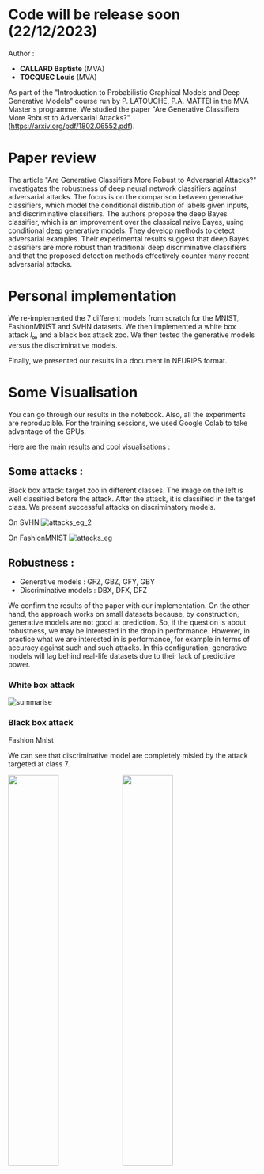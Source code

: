# Code will be release soon (22/12/2023)

Author : 
- **CALLARD Baptiste** (MVA)
- **TOCQUEC Louis** (MVA)

As part of the "Introduction to Probabilistic Graphical Models and Deep Generative Models" course run by P. LATOUCHE, P.A. MATTEI in the MVA Master's programme. We studied the paper "Are Generative Classifiers More Robust to Adversarial Attacks?" (https://arxiv.org/pdf/1802.06552.pdf).

# Paper review 
The article "Are Generative Classifiers More Robust to Adversarial Attacks?" investigates the robustness of deep neural network classifiers against adversarial attacks. The focus is on the comparison between generative classifiers, which model the conditional distribution of labels given inputs, and discriminative classifiers. The authors propose the deep Bayes classifier, which is an improvement over the classical naive Bayes, using conditional deep generative models. They develop methods to detect adversarial examples. Their experimental results suggest that deep Bayes classifiers are more robust than traditional deep discriminative classifiers and that the proposed detection methods effectively counter many recent adversarial attacks.

# Personal implementation
We re-implemented the 7 different models from scratch for the MNIST, FashionMNIST and SVHN datasets. We then implemented a white box attack $l_{\infty}$ and a black box attack zoo. We then tested the generative models versus the discriminative models.

Finally, we presented our results in a document in NEURIPS format.

# Some Visualisation

You can go through our results in the notebook. Also, all the experiments are reproducible. For the training sessions, we used Google Colab to take advantage of the GPUs.

Here are the main results and cool visualisations : 

## Some attacks : 
Black box attack: target zoo in different classes. The image on the left is well classified before the attack. After the attack, it is classified in the target class. We present successful attacks on discriminatory models.

On SVHN
![attacks_eg_2](https://github.com/b-ptiste/generative-model-adv-attack/assets/75781257/abdfeffb-3777-4791-ad33-9e3d04ab6ec5)

On FashionMNIST
![attacks_eg](https://github.com/b-ptiste/generative-model-adv-attack/assets/75781257/38c466b3-ff18-4ac4-9ccb-0fda21df054b)

## Robustness :

- Generative models : GFZ, GBZ, GFY, GBY
- Discriminative models : DBX, DFX, DFZ

We confirm the results of the paper with our implementation. On the other hand, the approach works on small datasets because, by construction, generative models are not good at prediction. So, if the question is about robustness, we may be interested in the drop in performance. However, in practice what we are interested in is performance, for example in terms of accuracy against such and such attacks. In this configuration, generative models will lag behind real-life datasets due to their lack of predictive power.

### White box attack

![summarise](https://github.com/b-ptiste/generative-model-adv-attack/assets/75781257/8654ca8d-8cf9-49a1-8c37-f1a6152b9aa8)

### Black box attack

Fashion Mnist

We can see that discriminative model are completely misled by the attack targeted at class 7.

<p float="left">
  <img src="https://github.com/b-ptiste/generative-model-adv-attack/assets/75781257/c2fc4218-2241-48e8-a4ab-743efce974ff" width="45%" /> 
  <img src="https://github.com/b-ptiste/generative-model-adv-attack/assets/75781257/1d597fb9-ec3c-4705-b702-95500a613af2" width="45%" />
</p>


